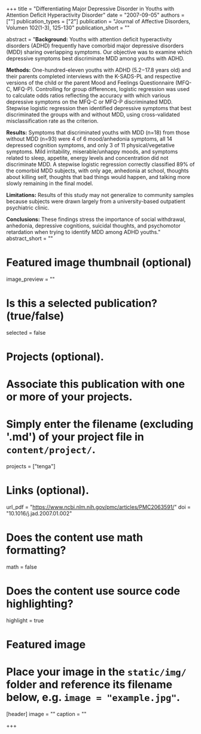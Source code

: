 +++
title = "Differentiating Major Depressive Disorder in Youths with Attention Deficit Hyperactivity Disorder"
date = "2007-09-05"
authors = [""]
publication_types = ["2"]
publication = "Journal of Affective Disorders, Volumen 102(1-3), 125-130"
publication_short = ""

abstract = "**Background:** Youths with attention deficit hyperactivity disorders (ADHD) frequently have comorbid major depressive disorders (MDD) sharing overlapping symptoms. Our objective was to examine which depressive symptoms best discriminate MDD among youths with ADHD.

**Methods:** One-hundred-eleven youths with ADHD (5.2−17.8 years old) and their parents completed interviews with the K-SADS-PL and respective versions of the child or the parent Mood and Feelings Questionnaire (MFQ-C, MFQ-P). Controlling for group differences, logistic regression was used to calculate odds ratios reflecting the accuracy with which various depressive symptoms on the MFQ-C or MFQ-P discriminated MDD. Stepwise logistic regression then identified depressive symptoms that best discriminated the groups with and without MDD, using cross-validated misclassification rate as the criterion.

**Results:** Symptoms that discriminated youths with MDD (n=18) from those without MDD (n=93) were 4 of 6 mood/anhedonia symptoms, all 14 depressed cognition symptoms, and only 3 of 11 physical/vegetative symptoms. Mild irritability, miserable/unhappy moods, and symptoms related to sleep, appetite, energy levels and concentration did not discriminate MDD. A stepwise logistic regression correctly classified 89% of the comorbid MDD subjects, with only age, anhedonia at school, thoughts about killing self, thoughts that bad things would happen, and talking more slowly remaining in the final model.

**Limitations:** Results of this study may not generalize to community samples because subjects were drawn largely from a university-based outpatient psychiatric clinic.

**Conclusions:** These findings stress the importance of social withdrawal, anhedonia, depressive cognitions, suicidal thoughts, and psychomotor retardation when trying to identify MDD among ADHD youths."
abstract_short = ""

# Featured image thumbnail (optional)
image_preview = ""

# Is this a selected publication? (true/false)
selected = false

# Projects (optional).
#   Associate this publication with one or more of your projects.
#   Simply enter the filename (excluding '.md') of your project file in `content/project/`.
projects = ["tenga"]

# Links (optional).
url_pdf = "https://www.ncbi.nlm.nih.gov/pmc/articles/PMC2063591/"
doi = "10.1016/j.jad.2007.01.002"

# Does the content use math formatting?
math = false

# Does the content use source code highlighting?
highlight = true

# Featured image
# Place your image in the `static/img/` folder and reference its filename below, e.g. `image = "example.jpg"`.
[header]
image = ""
caption = ""

+++
